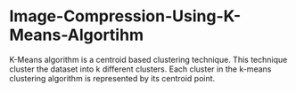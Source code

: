 # Image-Compression-Using-K-Means-Algortihm
K-Means algorithm is a centroid based clustering technique. This technique cluster the dataset into k different clusters. Each cluster in the k-means clustering algorithm is represented by its centroid point.
